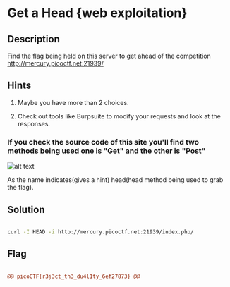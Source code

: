 # Get a Head {web exploitation}

## Description

Find the flag being held on this server to get ahead of the competition http://mercury.picoctf.net:21939/

## Hints

1. Maybe you have more than 2 choices.

2. Check out tools like Burpsuite to modify your requests and look at the responses.

### If you check the source code of this site you'll find two methods being used one is "Get" and the other is "Post"

![alt text]()

As the name indicates(gives a hint) head(head method being used to grab the flag).

## Solution

```bash

curl -I HEAD -i http://mercury.picoctf.net:21939/index.php/

```

## Flag

```diff

@@ picoCTF{r3j3ct_th3_du4l1ty_6ef27873} @@

```
